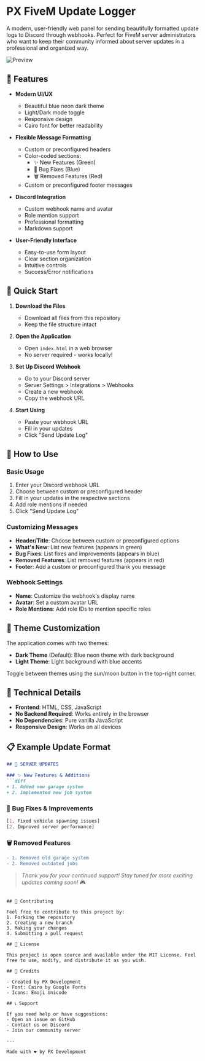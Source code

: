 # PX FiveM Update Logger

A modern, user-friendly web panel for sending beautifully formatted update logs to Discord through webhooks. Perfect for FiveM server administrators who want to keep their community informed about server updates in a professional and organized way.

![Preview](https://media.discordapp.net/attachments/1408695741840625767/1408759470502318080/68747470733a2f2f6d656469612e646973636f72646170702e6e65742f6174746163686d656e74732f313430343337343137393532343131363439302f313430343337343433323332323934393233312f696d6167652d312e706e673f65783d36386136323964632669733d363861346438356326686d3d31303134306637633338333232333831386663363234316663626632636137623832626638623965353633626233323531353435373864373332303939393938263d)


## 🌟 Features

- **Modern UI/UX**
  - Beautiful blue neon dark theme
  - Light/Dark mode toggle
  - Responsive design
  - Cairo font for better readability

- **Flexible Message Formatting**
  - Custom or preconfigured headers
  - Color-coded sections:
    - ✨ New Features (Green)
    - 🔧 Bug Fixes (Blue)
    - 🗑️ Removed Features (Red)
  - Custom or preconfigured footer messages

- **Discord Integration**
  - Custom webhook name and avatar
  - Role mention support
  - Professional formatting
  - Markdown support

- **User-Friendly Interface**
  - Easy-to-use form layout
  - Clear section organization
  - Intuitive controls
  - Success/Error notifications

## 🚀 Quick Start

1. **Download the Files**
   - Download all files from this repository
   - Keep the file structure intact

2. **Open the Application**
   - Open `index.html` in a web browser
   - No server required - works locally!

3. **Set Up Discord Webhook**
   - Go to your Discord server
   - Server Settings > Integrations > Webhooks
   - Create a new webhook
   - Copy the webhook URL

4. **Start Using**
   - Paste your webhook URL
   - Fill in your updates
   - Click "Send Update Log"

## 📝 How to Use

### Basic Usage
1. Enter your Discord webhook URL
2. Choose between custom or preconfigured header
3. Fill in your updates in the respective sections
4. Add role mentions if needed
5. Click "Send Update Log"

### Customizing Messages
- **Header/Title**: Choose between custom or preconfigured options
- **What's New**: List new features (appears in green)
- **Bug Fixes**: List fixes and improvements (appears in blue)
- **Removed Features**: List removed features (appears in red)
- **Footer**: Add a custom or preconfigured thank you message

### Webhook Settings
- **Name**: Customize the webhook's display name
- **Avatar**: Set a custom avatar URL
- **Role Mentions**: Add role IDs to mention specific roles

## 🎨 Theme Customization

The application comes with two themes:
- **Dark Theme** (Default): Blue neon theme with dark background
- **Light Theme**: Light background with blue accents

Toggle between themes using the sun/moon button in the top-right corner.

## 🔧 Technical Details

- **Frontend**: HTML, CSS, JavaScript
- **No Backend Required**: Works entirely in the browser
- **No Dependencies**: Pure vanilla JavaScript
- **Responsive Design**: Works on all devices

## 📋 Example Update Format

```markdown
## 🚀 SERVER UPDATES

### ✨ New Features & Additions
```diff
+ 1. Added new garage system
+ 2. Implemented new job system
```

### 🔧 Bug Fixes & Improvements
```css
[1. Fixed vehicle spawning issues]
[2. Improved server performance]
```

### 🗑️ Removed Features
```diff
- 1. Removed old garage system
- 2. Removed outdated jobs
```

> *Thank you for your continued support! Stay tuned for more exciting updates coming soon!* 🎮
```

## 🤝 Contributing

Feel free to contribute to this project by:
1. Forking the repository
2. Creating a new branch
3. Making your changes
4. Submitting a pull request

## 📄 License

This project is open source and available under the MIT License. Feel free to use, modify, and distribute it as you wish.

## 🙏 Credits

- Created by PX Development
- Font: Cairo by Google Fonts
- Icons: Emoji Unicode

## 📞 Support

If you need help or have suggestions:
- Open an issue on GitHub
- Contact us on Discord
- Join our community server

---

Made with ❤️ by PX Development 
